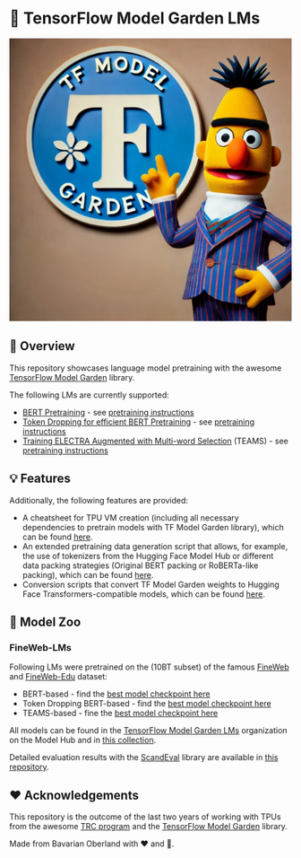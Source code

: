# 🏡 TensorFlow Model Garden LMs

<p align="center">
  <picture>
    <img alt="BERT with TensorFlow Model Garden" src="https://github.com/stefan-it/model-garden-lms/raw/main/bert_tf_model_garden.png" style="max-width: 100%;">
  </picture>
  <br/>
</p>

## 🔎 Overview

This repository showcases language model pretraining with the awesome [TensorFlow Model Garden](https://github.com/tensorflow/models) library.

The following LMs are currently supported:

* [BERT Pretraining](https://aclanthology.org/N19-1423/) - see [pretraining instructions](bert/README.md)
* [Token Dropping for efficient BERT Pretraining](https://aclanthology.org/2022.acl-long.262/) - see [pretraining instructions](token-dropping-bert/README.md)
* [Training ELECTRA Augmented with Multi-word Selection](https://aclanthology.org/2021.findings-acl.219/) (TEAMS) - see [pretraining instructions](teams/README.md)


## 💡 Features

Additionally, the following features are provided:

* A cheatsheet for TPU VM creation (including all necessary dependencies to pretrain models with TF Model Garden library), which can be found [here](cheatsheet/README.md).
* An extended pretraining data generation script that allows, for example, the use of tokenizers from the Hugging Face Model Hub or different data packing strategies (Original BERT packing or RoBERTa-like packing), which can be found [here](utils/README.md).
* Conversion scripts that convert TF Model Garden weights to Hugging Face Transformers-compatible models, which can be found [here](conversion/README.md).

## 🏡 Model Zoo

### FineWeb-LMs

Following LMs were pretrained on the (10BT subset) of the famous [FineWeb](https://huggingface.co/datasets/HuggingFaceFW/fineweb) and [FineWeb-Edu](https://huggingface.co/datasets/HuggingFaceFW/fineweb-edu) dataset:

* BERT-based - find the [best model checkpoint here](https://huggingface.co/model-garden-lms/bert-base-finewebs-951k)
* Token Dropping BERT-based - find the [best model checkpoint here](https://huggingface.co/model-garden-lms/bert-base-token-dropping-finewebs-901k)
* TEAMS-based - fine the [best model checkpoint here](https://huggingface.co/model-garden-lms/teams-base-finewebs-1m)

All models can be found in the [TensorFlow Model Garden LMs](https://huggingface.co/model-garden-lms) organization on the Model Hub and in [this collection](https://huggingface.co/collections/stefan-it/fineweb-lms-67561ed9d83c390221aaa2d4).

Detailed evaluation results with the [ScandEval](https://github.com/ScandEval/ScandEval) library are available in [this repository](https://huggingface.co/datasets/model-garden-lms/finewebs-scandeval-results).

## ❤️ Acknowledgements

This repository is the outcome of the last two years of working with TPUs from the awesome [TRC program](https://sites.research.google/trc/about/) and the [TensorFlow Model Garden](https://github.com/tensorflow/models) library.

Made from Bavarian Oberland with ❤️ and 🥨.
